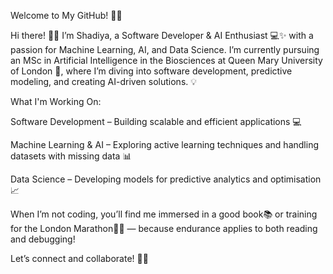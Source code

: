 Welcome to My GitHub! 🌸🌻

Hi there! 👋🏼 I’m Shadiya, a Software Developer & AI Enthusiast 💻✨ with a passion for Machine Learning, AI, and Data Science. I’m currently pursuing an MSc in Artificial Intelligence in the Biosciences at Queen Mary University of London 🌷, where I’m diving into software development, predictive modeling, and creating AI-driven solutions. 💡

What I'm Working On:

Software Development – Building scalable and efficient applications 💻

Machine Learning & AI – Exploring active learning techniques and handling datasets with missing data 📊

Data Science – Developing models for predictive analytics and optimisation 📈


When I’m not coding, you’ll find me immersed in a good book📚 or training for the London Marathon🏃‍♀️ — because endurance applies to both reading and debugging! 

Let’s connect and collaborate! 💫🌟
